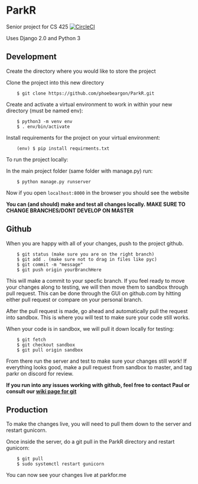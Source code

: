# ParkR
Senior project for CS 425 [![CircleCI](https://circleci.com/gh/convell/ParkR.svg?style=svg)](https://circleci.com/gh/convell/ParkR)

Uses Django 2.0 and Python 3


Development
------

Create the directory where you would like to store the project

Clone the project into this new directory
```
    $ git clone https://github.com/phoebeargon/ParkR.git
```

Create and activate a virtual environment to work in within your new directory (must be named env):
```
    $ python3 -m venv env
    $ . env/bin/activate
```

Install requirements for the project on your virtual environment:
```
    (env) $ pip install requirments.txt
```


To run the project locally:

In the main project folder (same folder with manage.py) run:
```
    $ python manage.py runserver
```

Now if you open `localhost:8000` in the browser you should see the website

**You can (and should) make and test all changes locally. MAKE SURE TO CHANGE BRANCHES/DONT DEVELOP ON MASTER**


Github
------

When you are happy with all of your changes, push to the project github.
```
    $ git status (make sure you are on the right branch)
    $ git add . (make sure not to drag in files like pyc)
    $ git commit -m "message"
    $ git push origin yourBranchHere
```

This will make a commit to your specfic branch. If you feel ready to move your changes along to testing, we will then move them to sandbox through pull request. This can be done through the GUI on github.com by hitting either pull request or compare on your personal branch.

After the pull request is made, go ahead and automatically pull the request into sandbox. This is where you will test to make sure your code still works.

When your code is in sandbox, we will pull it down locally for testing:
```
    $ git fetch
    $ git checkout sandbox
    $ git pull origin sandbox
```

From there run the server and test to make sure your changes still work! If everything looks good, make a pull request from sandbox to master, and tag parkr on discord for review.

**If you run into any issues working with github, feel free to contact Paul or consult our [wiki page for git](https://github.com/convell/ParkR/wiki/GitHub-Repo-Usage)**

Production
------
To make the changes live, you will need to pull them down to the server and restart gunicorn.

Once inside the server, do a git pull in the ParkR directory and restart gunicorn:
```
    $ git pull
    $ sudo systemctl restart gunicorn
```


You can now see your changes live at parkfor.me
